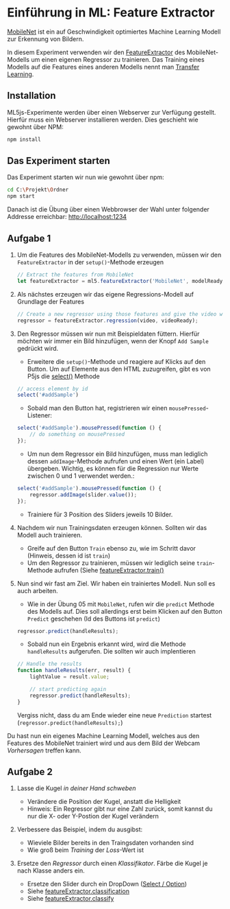 # Einführung in ML: Feature Extractor

[MobileNet](https://github.com/tensorflow/tfjs-models/tree/master/mobilenet) ist
ein auf Geschwindigkeit optimiertes Machine Learning Modell zur Erkennung von Bildern.

In diesem Experiment verwenden wir den [FeatureExtractor](https://learn.ml5js.org/docs/#/reference/feature-extractor) des MobileNet-Modells um einen eigenen Regressor zu trainieren. Das Training eines Modells auf die Features eines anderen Modells nennt man [Transfer Learning](https://en.wikipedia.org/wiki/Transfer_learning).

## Installation

ML5js-Experimente werden über einen Webserver zur Verfügung gestellt.
Hierfür muss ein Webserver installieren werden. Dies geschieht wie gewohnt über NPM:

```bash
npm install
```

## Das Experiment starten

Das Experiment starten wir nun wie gewohnt über npm:

```bash
cd C:\Projekt\Ordner
npm start
```

Danach ist die Übung über einen Webbrowser der Wahl unter folgender Addresse erreichbar:
[http://localhost:1234](http://localhost:1234)

## Aufgabe 1

1. Um die Features des MobileNet-Modells zu verwenden, müssen wir den `FeatureExtractor` in der `setup()`-Methode erzeugen

    ```javascript
    // Extract the features from MobileNet
    let featureExtractor = ml5.featureExtractor('MobileNet', modelReady);
    ````

2. Als nächstes erzeugen wir das eigene Regressions-Modell auf Grundlage der Features

    ```javascript
    // Create a new regressor using those features and give the video we want to use
    regressor = featureExtractor.regression(video, videoReady);
    ```

3. Den Regressor müssen wir nun mit Beispieldaten füttern. Hierfür möchten wir immer ein Bild hinzufügen, wenn der Knopf `Add Sample` gedrückt wird.

    * Erweitere die `setup()`-Methode und reagiere auf Klicks auf den Button. Um auf Elemente aus den HTML zuzugreifen, gibt es von P5js die [select()](https://p5js.org/reference/#/p5/select) Methode

    ```javascript
    // access element by id
    select('#addSample')
    ```

    * Sobald man den Button hat, registrieren wir einen `mousePressed`-Listener:

    ```javascript
    select('#addSample').mousePressed(function () {
        // do something on mousePressed
    });
    ```

    * Um nun dem Regressor ein Bild hinzufügen, muss man lediglich dessen `addImage`-Methode aufrufen und einen Wert (ein Label) übergeben. Wichtig, es können für die Regression nur Werte zwischen 0 und 1 verwendet werden.:

    ```javascript
    select('#addSample').mousePressed(function () {
        regressor.addImage(slider.value());
    });
    ```
    
    * Trainiere für 3 Position des Sliders jeweils 10 Bilder.

4. Nachdem wir nun Trainingsdaten erzeugen können. Sollten wir das Modell auch trainieren.

    * Greife auf den Button `Train` ebenso zu, wie im Schritt davor (Hinweis, dessen id ist `train`)
    * Um den Regressor zu trainieren, müssen wir lediglich seine `train`-Methode aufrufen (Siehe [featureExtractor.train()](https://learn.ml5js.org/docs/#/reference/feature-extractor?id=train)

5. Nun sind wir fast am Ziel. Wir haben ein trainiertes Modell. Nun soll es auch arbeiten.

    * Wie in der Übung 05 mit `MobileNet`, rufen wir die `predict` Methode des Modells auf. Dies soll allerdings erst beim Klicken auf den Button `Predict` geschehen (Id des Buttons ist `predict`)

    ```javascript
    regressor.predict(handleResults);
    ```

    * Sobald nun ein Ergebnis erkannt wird, wird die Methode `handleResults` aufgerufen. Die sollten wir auch implentieren

    ```javascript
    // Handle the results
    function handleResults(err, result) {
        lightValue = result.value;

        // start predicting again
        regressor.predict(handleResults);
    }
    ```

    Vergiss nicht, dass du am Ende wieder eine neue `Prediction` startest (`regressor.predict(handleResults);`)

Du hast nun ein eigenes Machine Learning Modell, welches aus den Features des MobileNet trainiert wird und aus dem Bild der Webcam *Vorhersagen* treffen kann.

## Aufgabe 2

1. Lasse die Kugel *in deiner Hand schweben*
    * Verändere die Position der Kugel, anstatt die Helligkeit
    * Hinweis: Ein Regressor gibt nur eine Zahl zurück, somit kannst du nur die X- oder Y-Postion der Kugel verändern

2. Verbessere das Beispiel, indem du ausgibst:
    * Wieviele Bilder bereits in den Traingsdaten vorhanden sind
    * Wie groß beim *Training* der *Loss*-Wert ist

3. Ersetze den *Regressor* durch einen *Klassifikator*. Färbe die Kugel je nach Klasse anders ein.
    * Ersetze den Slider durch ein DropDown ([Select / Option](https://developer.mozilla.org/en-US/docs/Web/HTML/Element/select))
    * Siehe [featureExtractor.classification](https://learn.ml5js.org/docs/#/reference/feature-extractor?id=classificationvideo-callback)
    * Siehe [featureExtractor.classify](https://learn.ml5js.org/docs/#/reference/feature-extractor?id=classify)
